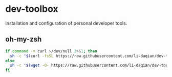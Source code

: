 # dev-toolbox
Installation and configuration of personal developer tools.

## oh-my-zsh
```bash
if command -v curl >/dev/null 2>&1; then
  sh -c "$(curl -fsSL https://raw.githubusercontent.com/li-daqian/dev-toolbox/main/oh-my-zsh/install.sh)"
else
  sh -c "$(wget -O- https://raw.githubusercontent.com/li-daqian/dev-toolbox/main/oh-my-zsh/install.sh)"
fi
```
